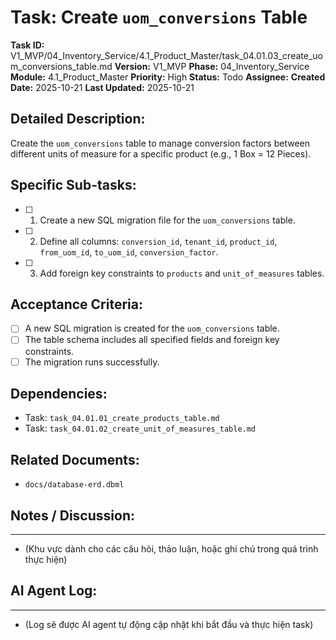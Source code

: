 # Task: Create `uom_conversions` Table

**Task ID:** V1_MVP/04_Inventory_Service/4.1_Product_Master/task_04.01.03_create_uom_conversions_table.md
**Version:** V1_MVP
**Phase:** 04_Inventory_Service
**Module:** 4.1_Product_Master
**Priority:** High
**Status:** Todo
**Assignee:** 
**Created Date:** 2025-10-21
**Last Updated:** 2025-10-21

## Detailed Description:
Create the `uom_conversions` table to manage conversion factors between different units of measure for a specific product (e.g., 1 Box = 12 Pieces).

## Specific Sub-tasks:
- [ ] 1. Create a new SQL migration file for the `uom_conversions` table.
- [ ] 2. Define all columns: `conversion_id`, `tenant_id`, `product_id`, `from_uom_id`, `to_uom_id`, `conversion_factor`.
- [ ] 3. Add foreign key constraints to `products` and `unit_of_measures` tables.

## Acceptance Criteria:
- [ ] A new SQL migration is created for the `uom_conversions` table.
- [ ] The table schema includes all specified fields and foreign key constraints.
- [ ] The migration runs successfully.

## Dependencies:
*   Task: `task_04.01.01_create_products_table.md`
*   Task: `task_04.01.02_create_unit_of_measures_table.md`

## Related Documents:
*   `docs/database-erd.dbml`

## Notes / Discussion:
---
*   (Khu vực dành cho các câu hỏi, thảo luận, hoặc ghi chú trong quá trình thực hiện)

## AI Agent Log:
---
*   (Log sẽ được AI agent tự động cập nhật khi bắt đầu và thực hiện task)